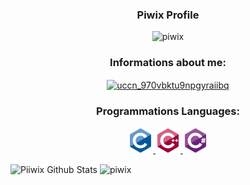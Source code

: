 <h3 align="center">Piwix Profile</h3>

<p align="center"> <img src="https://komarev.com/ghpvc/?username=piwix&label=Profile%20views&color=0e75b6&style=flat" alt="piwix" /> </p>

<h3 align="center">Informations about me:</h3>
<p align="center">
<a href="https://www.youtube.com/channel/UCcN_970VBKtU9npGyrAiiBQ" target="blank"><img align="center" src="https://raw.githubusercontent.com/rahuldkjain/github-profile-readme-generator/master/src/images/icons/Social/youtube.svg" alt="uccn_970vbktu9npgyraiibq" height="30" width="40" /></a>
</p>

<h3 align="center">Programmations Languages:</h3>
<p align="center"> <a href="https://www.cprogramming.com/" target="_blank"> <img src="https://raw.githubusercontent.com/devicons/devicon/master/icons/c/c-original.svg" alt="c" width="40" height="40"/> </a> <a href="https://www.w3schools.com/cpp/" target="_blank"> <img src="https://raw.githubusercontent.com/devicons/devicon/master/icons/cplusplus/cplusplus-original.svg" alt="cplusplus" width="40" height="40"/> </a> <a href="https://www.w3schools.com/cs/" target="_blank"> <img src="https://raw.githubusercontent.com/devicons/devicon/master/icons/csharp/csharp-original.svg" alt="csharp" width="40" height="40"/> </a> </p>

<img align="center" alt="Piiwix Github Stats" src="https://github-readme-stats.vercel.app/api?username=Piiwix&show_icons=true&hide_border=true&theme=tokyonight&bg_color=1b1c19&custom_title=Piwix Stats&include_all_commits=true&card_width=150" width="400"/> </a> <img align="center" src="https://github-readme-streak-stats.herokuapp.com?user=Piiwix&theme=tokyonight_duo&background=1b1c19&hide_border=true" alt="piwix" width="400" />
